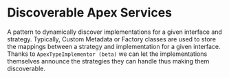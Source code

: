 # Discoverable Apex Services

A pattern to dynamically discover implementations for a given interface and strategy. Typically, Custom Metadata or Factory classes are used to store the mappings between a strategy and implementation for a given interface. Thanks to `ApexTypeImplementor (beta)` we can let the implementations themselves announce the strategies they can handle thus making them discoverable.
